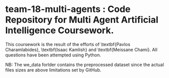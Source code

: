 # team-18-multi-agents : Code Repository for Multi Agent Artificial Intelligence Coursework. 

This coursework is the result of the efforts of \textbf{Pavlos Charamlabides}, \textbf{Isaac Kamlish} and \textbf{Meissane Chami}. All questions have been attempted using Python. 

NB: The we_data forlder contains the preprocessed dataset since the actual files sizes are above limitations set by GitHub.
